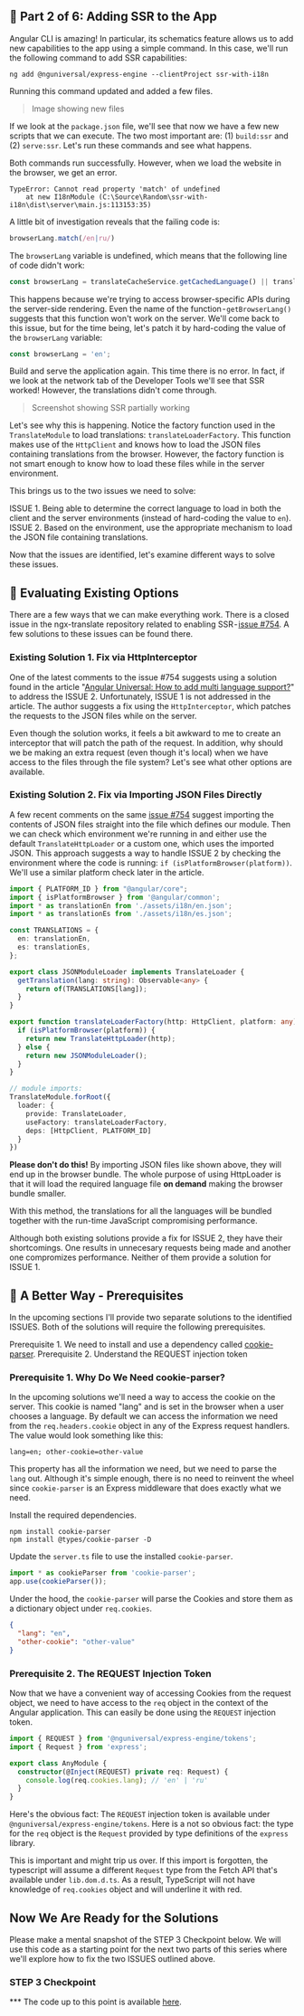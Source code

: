 ## 💪️ Part 2 of 6: Adding SSR to the App

Angular CLI is amazing! In particular, its schematics feature allows us to add new capabilities to the app using a simple command. In this case, we'll run the following command to add SSR capabilities:

```
ng add @nguniversal/express-engine --clientProject ssr-with-i18n
```

Running this command updated and added a few files.

> Image showing new files

If we look at the `package.json` file, we'll see that now we have a few new scripts that we can execute. The two most important are: (1) `build:ssr` and (2) `serve:ssr`. Let's run these commands and see what happens.

Both commands run successfully. However, when we load the website in the browser, we get an error.

```
TypeError: Cannot read property 'match' of undefined
    at new I18nModule (C:\Source\Random\ssr-with-i18n\dist\server\main.js:113153:35)
```

A little bit of investigation reveals that the failing code is:

```ts
browserLang.match(/en|ru/)
```

The `browserLang` variable is undefined, which means that the following line of code didn't work:

```ts
const browserLang = translateCacheService.getCachedLanguage() || translate.getBrowserLang();
```

This happens because we're trying to access browser-specific APIs during the server-side rendering. Even the name of the function - `getBrowserLang()` suggests that this function won't work on the server. We'll come back to this issue, but for the time being, let's patch it by hard-coding the value of the `browserLang` variable:

```ts
const browserLang = 'en';
```

Build and serve the application again. This time there is no error. In fact, if we look at the network tab of the Developer Tools we'll see that SSR worked! However, the translations didn't come through.

> Screenshot showing SSR partially working

Let's see why this is happening. Notice the factory function used in the `TranslateModule` to load translations: `translateLoaderFactory`. This function makes use of the `HttpClient` and knows how to load the JSON files containing translations from the browser. However, the factory function is not smart enough to know how to load these files while in the server environment.

This brings us to the two issues we need to solve:

ISSUE 1. Being able to determine the correct language to load in both the client and the server environments (instead of hard-coding the value to `en`).
ISSUE 2. Based on the environment, use the appropriate mechanism to load the JSON file containing translations.

Now that the issues are identified, let's examine different ways to solve these issues.

## 🤔 Evaluating Existing Options

There are a few ways that we can make everything work. There is a closed issue in the ngx-translate repository related to enabling SSR - [issue #754](https://github.com/ngx-translate/core/issues/754). A few solutions to these issues can be found there.

### Existing Solution 1. Fix via HttpInterceptor

One of the latest comments to the issue #754 suggests using a solution found in the article "[Angular Universal: How to add multi language support?](https://itnext.io/angular-universal-how-to-add-multi-language-support-68d83f6dfc4d)" to address the ISSUE 2. Unfortunately, ISSUE 1 is not addressed in the article. The author suggests a fix using the `HttpInterceptor`, which patches the requests to the JSON files while on the server.

Even though the solution works, it feels a bit awkward to me to create an interceptor that will patch the path of the request. In addition, why should we be making an extra request (even though it's local) when we have access to the files through the file system? Let's see what other options are available.

### Existing Solution 2. Fix via Importing JSON Files Directly

A few recent comments on the same [issue #754](https://github.com/ngx-translate/core/issues/754) suggest importing the contents of JSON files straight into the file which defines our module. Then we can check which environment we're running in and either use the default `TranslateHttpLoader` or a custom one, which uses the imported JSON. This approach suggests a way to handle ISSUE 2 by checking the environment where the code is running: `if (isPlatformBrowser(platform))`. We'll use a similar platform check later in the article.

```ts
import { PLATFORM_ID } from "@angular/core";
import { isPlatformBrowser } from '@angular/common';
import * as translationEn from './assets/i18n/en.json';
import * as translationEs from './assets/i18n/es.json';

const TRANSLATIONS = {
  en: translationEn,
  es: translationEs,
};

export class JSONModuleLoader implements TranslateLoader {
  getTranslation(lang: string): Observable<any> {
    return of(TRANSLATIONS[lang]);
  }
}

export function translateLoaderFactory(http: HttpClient, platform: any) {
  if (isPlatformBrowser(platform)) {
    return new TranslateHttpLoader(http);
  } else {
    return new JSONModuleLoader();
  }
}

// module imports:
TranslateModule.forRoot({
  loader: {
    provide: TranslateLoader,
    useFactory: translateLoaderFactory,
    deps: [HttpClient, PLATFORM_ID]
  }
})
```

**Please don't do this!** By importing JSON files like shown above, they will end up in the browser bundle. The whole purpose of using HttpLoader is that it will load the required language file **on demand** making the browser bundle smaller.

With this method, the translations for all the languages will be bundled together with the run-time JavaScript compromising performance.

Although both existing solutions provide a fix for ISSUE 2, they have their shortcomings. One results in unnecesary requests being made and another one compromizes performance. Neither of them provide a solution for ISSUE 1.

## 🔋 A Better Way - Prerequisites
In the upcoming sections I'll provide two separate solutions to the identified ISSUES. Both of the solutions will require the following prerequisites.

Prerequisite 1. We need to install and use a dependency called [cookie-parser](https://www.npmjs.com/package/cookie-parser).
Prerequisite 2. Understand the REQUEST injection token

### Prerequisite 1. Why Do We Need cookie-parser?
In the upcoming solutions we'll need a way to access the cookie on the server. This cookie is named "lang" and is set in the browser when a user chooses a language. By default we can access the information we need from the `req.headers.cookie` object in any of the Express request handlers. The value would look something like this:

```
lang=en; other-cookie=other-value
```

This property has all the information we need, but we need to parse the `lang` out. Although it's simple enough, there is no need to reinvent the wheel since `cookie-parser` is an Express middleware that does exactly what we need.

Install the required dependencies.

```
npm install cookie-parser
npm install @types/cookie-parser -D
```

Update the `server.ts` file to use the installed `cookie-parser`.

```ts
import * as cookieParser from 'cookie-parser';
app.use(cookieParser());
```

Under the hood, the `cookie-parser` will parse the Cookies and store them as a dictionary object under `req.cookies`.

```json
{
  "lang": "en",
  "other-cookie": "other-value"
}
```

### Prerequisite 2. The REQUEST Injection Token
Now that we have a convenient way of accessing Cookies from the request object, we need to have access to the `req` object in the context of the Angular application. This can easily be done using the `REQUEST` injection token.

```ts
import { REQUEST } from '@nguniversal/express-engine/tokens';
import { Request } from 'express';

export class AnyModule {
  constructor(@Inject(REQUEST) private req: Request) {
    console.log(req.cookies.lang); // 'en' | 'ru'
  }
}
```

Here's the obvious fact: The `REQUEST` injection token is available under `@nguniversal/express-engine/tokens`. Here is a not so obvious fact: the type for the `req` object is the `Request` provided by type definitions of the `express` library.

This is important and might trip us over. If this import is forgotten, the typescript will assume a different `Request` type from the Fetch API that's available under `lib.dom.d.ts`. As a result, TypeScript will not have knowledge of `req.cookies` object and will underline it with red.


## Now We Are Ready for the Solutions
Please make a mental snapshot of the STEP 3 Checkpoint below. We will use this code as a starting point for the next two parts of this series where we'll explore how to fix the two ISSUES outlined above.

### STEP 3 Checkpoint
*** The code up to this point is available [here](https://github.com/DmitryEfimenko/ssr-with-i18n/tree/step-3).
